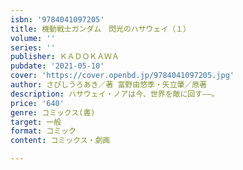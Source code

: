 ```yaml
---
isbn: '9784041097205'
title: 機動戦士ガンダム　閃光のハサウェイ（１）
volume: ''
series: ''
publisher: ＫＡＤＯＫＡＷＡ
pubdate: '2021-05-10'
cover: 'https://cover.openbd.jp/9784041097205.jpg'
author: さびしうろあき／著 富野由悠季・矢立肇／原著
description: ハサウェイ・ノアは今、世界を敵に回す――。
price: '640'
genre: コミックス(書)
target: 一般
format: コミック
content: コミックス・劇画

---
```

